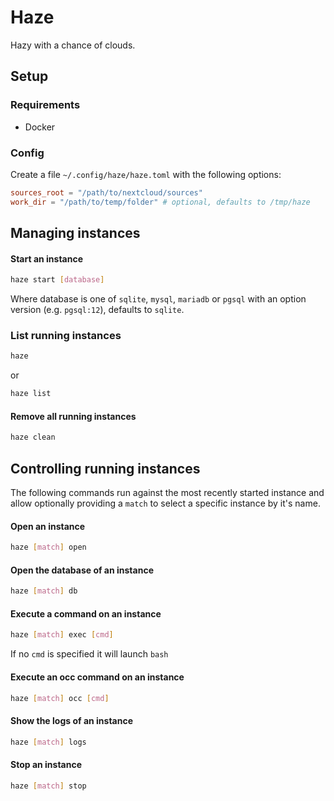 # Haze

Hazy with a chance of clouds.

## Setup

### Requirements

 - Docker

### Config

Create a file `~/.config/haze/haze.toml` with the following options:

```toml
sources_root = "/path/to/nextcloud/sources"
work_dir = "/path/to/temp/folder" # optional, defaults to /tmp/haze
```

## Managing instances

#### Start an instance

```bash
haze start [database]
```

Where database is one of `sqlite`, `mysql`, `mariadb` or `pgsql` with an option version (e.g. `pgsql:12`), defaults to `sqlite`.

### List running instances

```bash
haze
```

or

```bash
haze list
```

#### Remove all running instances

```bash
haze clean
```

## Controlling running instances

The following commands run against the most recently started instance and allow optionally providing a `match` to select a specific instance by it's name.

#### Open an instance

```bash
haze [match] open
```

#### Open the database of an instance

```bash
haze [match] db
```

#### Execute a command on an instance

```bash
haze [match] exec [cmd]
```

If no `cmd` is specified it will launch `bash`

#### Execute an occ command on an instance

```bash
haze [match] occ [cmd]
```

#### Show the logs of an instance

```bash
haze [match] logs
```

#### Stop an instance

```bash
haze [match] stop
```
